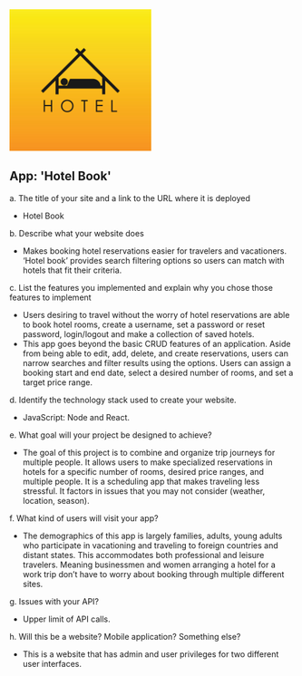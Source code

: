 <img src="hotel-logo.jpeg" width="250" height="250">

## App: 'Hotel Book'

a. The title of your site and a link to the URL where it is deployed 
- Hotel Book
  
b. Describe what your website does 
- Makes booking hotel reservations easier for travelers and vacationers. ‘Hotel book’ provides search filtering options so users can match with hotels that fit their criteria.
  
c. List the features you implemented and explain why you chose those features to implement 
- Users desiring to travel without the worry of hotel reservations are able to book hotel rooms, create a username, set a password or reset password, login/logout and make a collection of saved hotels. 
- This app goes beyond the basic CRUD features of an application. Aside from being able to edit, add, delete, and create reservations, users can narrow searches and filter results using the options. Users can assign a booking start and end date, select a desired number of rooms, and set a target price range.
  
d. Identify the technology stack used to create your website. 
- JavaScript: Node and React.
  
e. What goal will your project be designed to achieve?
- The goal of this project is to combine and organize trip journeys for multiple people. It allows users to make specialized reservations in hotels for a specific number of rooms, desired price ranges, and multiple people. It is a scheduling app that makes traveling less stressful. It factors in issues that you may not consider (weather, location, season).
  
f. What kind of users will visit your app?
- The demographics of this app is largely families, adults, young adults who participate in vacationing and traveling to foreign countries and distant states. This accommodates both professional and leisure travelers. Meaning businessmen and women arranging a hotel for a work trip don’t have to worry about booking through multiple different sites.
  
g. Issues with your API?
- Upper limit of API calls.
  
h. Will this be a website? Mobile application? Something else?
- This is a website that has admin and user privileges for two different user interfaces.
